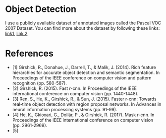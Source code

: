 # Object Detection

I use a publicly available dataset of annotated images called the Pascal VOC 2007 Dataset. You can find more about the dataset by following these links: [link1](http://lear.inrialpes.fr/RecogWorkshop08/documents/everingham.pdf), [link 2](https://pjreddie.com/media/files/VOC2007_doc.pdf)

# References

- [1] Girshick, R., Donahue, J., Darrell, T., & Malik, J. (2014). Rich feature hierarchies for accurate object detection and semantic segmentation. In Proceedings of the IEEE conference on computer vision and pattern recognition (pp. 580-587).
- [2] Girshick, R. (2015). Fast r-cnn. In Proceedings of the IEEE international conference on computer vision (pp. 1440-1448).
- [3] Ren, S., He, K., Girshick, R., & Sun, J. (2015). Faster r-cnn: Towards real-time object detection with region proposal networks. In Advances in neural information processing systems (pp. 91-99).
- [4] He, K., Gkioxari, G., Dollár, P., & Girshick, R. (2017). Mask r-cnn. In Proceedings of the IEEE international conference on computer vision (pp. 2961-2969).
- [5]

